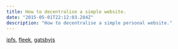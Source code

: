 ```yaml
---
title: How to decentralise a simple website.
date: "2015-05-01T22:12:03.284Z"
description: "How to decentralise a simple personal website."
---
```


[ipfs](https://ipfs.io), [fleek](https://fleek.co/), [gatsbyjs](https://www.gatsbyjs.org/)
